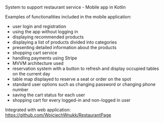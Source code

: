 System to support restaurant service - Mobile app in Kotlin

Examples of functionalities included in the mobile application:

- user login and registration
- using the app without logging in
- displaying recommended products
- displaying a list of products divided into categories
- presenting detailed information about the products
- shopping cart service
- handling payments using Stripe
- MVVM architecture used
- reservation system with a button to refresh and display occupied tables on the current day
- table map displayed to reserve a seat or order on the spot
- standard user options such as changing password or changing phone number
- saving the cart status for each user
- shopping cart for every logged-in and non-logged in user

Integrated with web application: https://github.com/WojciechWnukk/RestaurantPage
